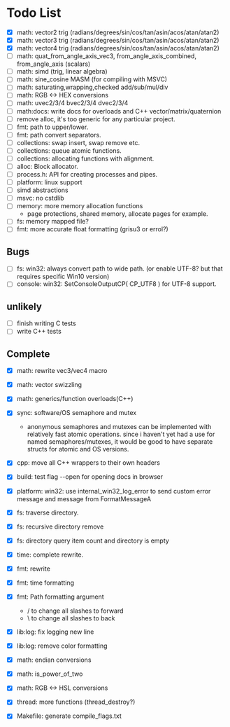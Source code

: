# Todo List
- [x] math: vector2 trig (radians/degrees/sin/cos/tan/asin/acos/atan/atan2)
- [x] math: vector3 trig (radians/degrees/sin/cos/tan/asin/acos/atan/atan2)
- [x] math: vector4 trig (radians/degrees/sin/cos/tan/asin/acos/atan/atan2)
- [ ] math: quat_from_angle_axis_vec3, from_angle_axis_combined, from_angle_axis (scalars)
- [ ] math: simd (trig, linear algebra)
- [ ] math: sine_cosine MASM (for compiling with MSVC)
- [ ] math: saturating,wrapping,checked add/sub/mul/div
- [ ] math: RGB <-> HEX conversions
- [ ] math: uvec2/3/4 bvec2/3/4 dvec2/3/4
- [ ] math:docs: write docs for overloads and C++ vector/matrix/quaternion
- [ ] remove alloc, it's too generic for any particular project.
- [ ] fmt: path to upper/lower.
- [ ] fmt: path convert separators.
- [ ] collections: swap insert, swap remove etc.
- [ ] collections: queue atomic functions.
- [ ] collections: allocating functions with alignment.
- [ ] alloc: Block allocator.
- [ ] process.h: API for creating processes and pipes.
- [ ] platform: linux support
- [ ] simd abstractions
- [ ] msvc: no cstdlib
- [ ] memory: more memory allocation functions
    - page protections, shared memory, allocate pages for example.
- [ ] fs: memory mapped file?
- [ ] fmt: more accurate float formatting (grisu3 or errol?)
## Bugs
- [ ] fs: win32: always convert path to wide path. (or enable UTF-8? but that requires specific Win10 version)
- [ ] console: win32: SetConsoleOutputCP( CP_UTF8 ) for UTF-8 support.
## unlikely
- [ ] finish writing C tests
- [ ] write C++ tests
## Complete
- [x] math: rewrite vec3/vec4 macro
- [x] math: vector swizzling
- [x] math: generics/function overloads(C++)
- [x] sync: software/OS semaphore and mutex
    - anonymous semaphores and mutexes can be implemented with
    relatively fast atomic operations. since i haven't yet had a
    use for named semaphores/mutexes, it would be good to have
    separate structs for atomic and OS versions.
- [x] cpp: move all C++ wrappers to their own headers
- [x] build: test flag --open for opening docs in browser
- [x] platform: win32: use internal_win32_log_error to send custom error message and message from FormatMessageA
- [x] fs: traverse directory.
- [x] fs: recursive directory remove
- [x] fs: directory query item count and directory is empty
- [x] time: complete rewrite.
- [x] fmt: rewrite
- [x] fmt: time formatting
- [x] fmt: Path formatting argument
    - / to change all slashes to forward
    - \ to change all slashes to back
- [x] lib:log: fix logging new line
- [x] lib:log: remove color formatting
- [x] math: endian conversions
- [x] math: is_power_of_two
- [x] math: RGB <-> HSL conversions
- [x] thread: more functions (thread_destroy?)
- [x] Makefile: generate compile_flags.txt

